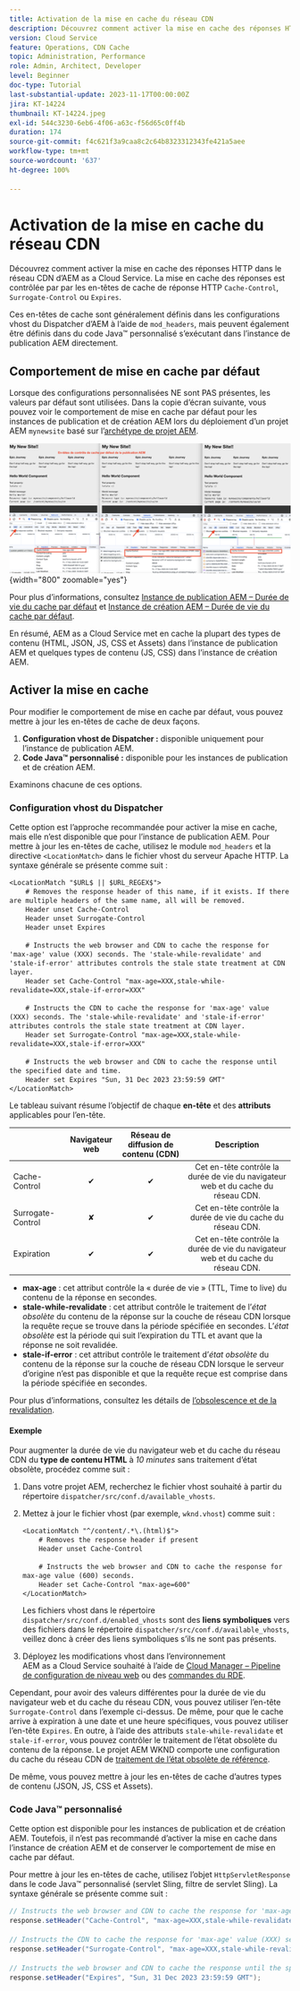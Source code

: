 ```yaml
---
title: Activation de la mise en cache du réseau CDN
description: Découvrez comment activer la mise en cache des réponses HTTP dans le réseau CDN d’AEM as a Cloud Service.
version: Cloud Service
feature: Operations, CDN Cache
topic: Administration, Performance
role: Admin, Architect, Developer
level: Beginner
doc-type: Tutorial
last-substantial-update: 2023-11-17T00:00:00Z
jira: KT-14224
thumbnail: KT-14224.jpeg
exl-id: 544c3230-6eb6-4f06-a63c-f56d65c0ff4b
duration: 174
source-git-commit: f4c621f3a9caa8c2c64b8323312343fe421a5aee
workflow-type: tm+mt
source-wordcount: '637'
ht-degree: 100%

---
```


# Activation de la mise en cache du réseau CDN

Découvrez comment activer la mise en cache des réponses HTTP dans le réseau CDN d’AEM as a Cloud Service. La mise en cache des réponses est contrôlée par par les en-têtes de cache de réponse HTTP `Cache-Control`, `Surrogate-Control` ou `Expires`.

Ces en-têtes de cache sont généralement définis dans les configurations vhost du Dispatcher d’AEM à l’aide de `mod_headers`, mais peuvent également être définis dans du code Java™ personnalisé s’exécutant dans l’instance de publication AEM directement.

## Comportement de mise en cache par défaut

Lorsque des configurations personnalisées NE sont PAS présentes, les valeurs par défaut sont utilisées. Dans la copie d’écran suivante, vous pouvez voir le comportement de mise en cache par défaut pour les instances de publication et de création AEM lors du déploiement d’un projet AEM `mynewsite` basé sur l’[archétype de projet AEM](https://github.com/adobe/aem-project-archetype).

![Comportement de mise en cache par défaut](../assets/how-to/aem-publish-default-cache-headers.png){width="800" zoomable="yes"}

Pour plus d’informations, consultez [Instance de publication AEM – Durée de vie du cache par défaut](https://experienceleague.adobe.com/docs/experience-manager-learn/cloud-service/caching/publish.html?lang=fr#cdn-cache-life) et [Instance de création AEM – Durée de vie du cache par défaut](https://experienceleague.adobe.com/docs/experience-manager-learn/cloud-service/caching/author.html?lang=fr#default-cache-life).

En résumé, AEM as a Cloud Service met en cache la plupart des types de contenu (HTML, JSON, JS, CSS et Assets) dans l’instance de publication AEM et quelques types de contenu (JS, CSS) dans l’instance de création AEM.

## Activer la mise en cache

Pour modifier le comportement de mise en cache par défaut, vous pouvez mettre à jour les en-têtes de cache de deux façons.

1. **Configuration vhost de Dispatcher :** disponible uniquement pour l’instance de publication AEM.
1. **Code Java™ personnalisé :** disponible pour les instances de publication et de création AEM.

Examinons chacune de ces options.

### Configuration vhost du Dispatcher

Cette option est l’approche recommandée pour activer la mise en cache, mais elle n’est disponible que pour l’instance de publication AEM. Pour mettre à jour les en-têtes de cache, utilisez le module `mod_headers` et la directive `<LocationMatch>` dans le fichier vhost du serveur Apache HTTP. La syntaxe générale se présente comme suit :

```
<LocationMatch "$URL$ || $URL_REGEX$">
    # Removes the response header of this name, if it exists. If there are multiple headers of the same name, all will be removed.
    Header unset Cache-Control
    Header unset Surrogate-Control
    Header unset Expires

    # Instructs the web browser and CDN to cache the response for 'max-age' value (XXX) seconds. The 'stale-while-revalidate' and 'stale-if-error' attributes controls the stale state treatment at CDN layer.
    Header set Cache-Control "max-age=XXX,stale-while-revalidate=XXX,stale-if-error=XXX"
    
    # Instructs the CDN to cache the response for 'max-age' value (XXX) seconds. The 'stale-while-revalidate' and 'stale-if-error' attributes controls the stale state treatment at CDN layer.
    Header set Surrogate-Control "max-age=XXX,stale-while-revalidate=XXX,stale-if-error=XXX"
    
    # Instructs the web browser and CDN to cache the response until the specified date and time.
    Header set Expires "Sun, 31 Dec 2023 23:59:59 GMT"
</LocationMatch>
```

Le tableau suivant résume l’objectif de chaque **en-tête** et des **attributs** applicables pour l’en-tête.

|                     | Navigateur web | Réseau de diffusion de contenu (CDN) | Description |
|---------------------|:-----------:|:---------:|:-----------:|
| Cache-Control | ✔ | ✔ | Cet en-tête contrôle la durée de vie du navigateur web et du cache du réseau CDN. |
| Surrogate-Control | ✘ | ✔ | Cet en-tête contrôle la durée de vie du cache du réseau CDN. |
| Expiration | ✔ | ✔ | Cet en-tête contrôle la durée de vie du navigateur web et du cache du réseau CDN. |


- **max-age** : cet attribut contrôle la « durée de vie » (TTL, Time to live) du contenu de la réponse en secondes.
- **stale-while-revalidate** : cet attribut contrôle le traitement de l’_état obsolète_ du contenu de la réponse sur la couche de réseau CDN lorsque la requête reçue se trouve dans la période spécifiée en secondes. L’_état obsolète_ est la période qui suit l’expiration du TTL et avant que la réponse ne soit revalidée.
- **stale-if-error** : cet attribut contrôle le traitement d’_état obsolète_ du contenu de la réponse sur la couche de réseau CDN lorsque le serveur d’origine n’est pas disponible et que la requête reçue est comprise dans la période spécifiée en secondes.

Pour plus d’informations, consultez les détails de [l’obsolescence et de la revalidation](https://developer.fastly.com/learning/concepts/edge-state/cache/stale/).

#### Exemple

Pour augmenter la durée de vie du navigateur web et du cache du réseau CDN du **type de contenu HTML** à _10 minutes_ sans traitement d’état obsolète, procédez comme suit :

1. Dans votre projet AEM, recherchez le fichier vhost souhaité à partir du répertoire `dispatcher/src/conf.d/available_vhosts`.
1. Mettez à jour le fichier vhost (par exemple, `wknd.vhost`) comme suit :

   ```
   <LocationMatch "^/content/.*\.(html)$">
       # Removes the response header if present
       Header unset Cache-Control
   
       # Instructs the web browser and CDN to cache the response for max-age value (600) seconds.
       Header set Cache-Control "max-age=600"
   </LocationMatch>
   ```

   Les fichiers vhost dans le répertoire `dispatcher/src/conf.d/enabled_vhosts` sont des **liens symboliques** vers des fichiers dans le répertoire `dispatcher/src/conf.d/available_vhosts`, veillez donc à créer des liens symboliques s’ils ne sont pas présents.
1. Déployez les modifications vhost dans l’environnement AEM as a Cloud Service souhaité à l’aide de [Cloud Manager – Pipeline de configuration de niveau web](https://experienceleague.adobe.com/docs/experience-manager-cloud-service/content/implementing/using-cloud-manager/cicd-pipelines/introduction-ci-cd-pipelines.html?lang=fr#web-tier-config-pipelines) ou des [commandes du RDE](https://experienceleague.adobe.com/docs/experience-manager-learn/cloud-service/developing/rde/how-to-use.html?lang=fr#deploy-apache-or-dispatcher-configuration).

Cependant, pour avoir des valeurs différentes pour la durée de vie du navigateur web et du cache du réseau CDN, vous pouvez utiliser l’en-tête `Surrogate-Control` dans l’exemple ci-dessus. De même, pour que le cache arrive à expiration à une date et une heure spécifiques, vous pouvez utiliser l’en-tête `Expires`. En outre, à l’aide des attributs `stale-while-revalidate` et `stale-if-error`, vous pouvez contrôler le traitement de l’état obsolète du contenu de la réponse. Le projet AEM WKND comporte une configuration du cache du réseau CDN de [traitement de l’état obsolète de référence](https://github.com/adobe/aem-guides-wknd/blob/main/dispatcher/src/conf.d/available_vhosts/wknd.vhost#L150-L155).

De même, vous pouvez mettre à jour les en-têtes de cache d’autres types de contenu (JSON, JS, CSS et Assets).

### Code Java™ personnalisé

Cette option est disponible pour les instances de publication et de création AEM. Toutefois, il n’est pas recommandé d’activer la mise en cache dans l’instance de création AEM et de conserver le comportement de mise en cache par défaut.

Pour mettre à jour les en-têtes de cache, utilisez l’objet `HttpServletResponse` dans le code Java™ personnalisé (servlet Sling, filtre de servlet Sling). La syntaxe générale se présente comme suit :

```java
// Instructs the web browser and CDN to cache the response for 'max-age' value (XXX) seconds. The 'stale-while-revalidate' and 'stale-if-error' attributes controls the stale state treatment at CDN layer.
response.setHeader("Cache-Control", "max-age=XXX,stale-while-revalidate=XXX,stale-if-error=XXX");

// Instructs the CDN to cache the response for 'max-age' value (XXX) seconds. The 'stale-while-revalidate' and 'stale-if-error' attributes controls the stale state treatment at CDN layer.
response.setHeader("Surrogate-Control", "max-age=XXX,stale-while-revalidate=XXX,stale-if-error=XXX");

// Instructs the web browser and CDN to cache the response until the specified date and time.
response.setHeader("Expires", "Sun, 31 Dec 2023 23:59:59 GMT");
```
